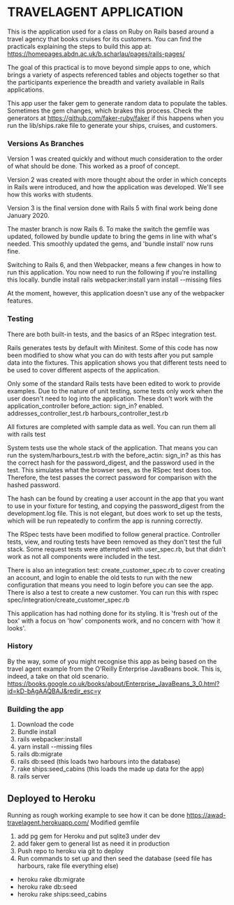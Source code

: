 # TRAVELAGENT APPLICATION

This is the application used for a class on Ruby on Rails based around a travel agency that books cruises for its customers. You can find the practicals explaining the steps to build this app at: https://homepages.abdn.ac.uk/b.scharlau/pages/rails-pages/ 

The goal of this practical is to move beyond simple apps to one, which brings a variety of aspects referenced tables and objects together so that the participants experience the breadth and variety available in Rails applications.

This app user the faker gem to generate random data to populate the tables. Sometimes the gem changes, which brakes this process. Check the generators at https://github.com/faker-ruby/faker if this happens when you run the lib/ships.rake file to generate your ships, cruises, and customers.

### Versions As Branches

Version 1 was created quickly and without much consideration to the order of what should be done. This worked as a proof of concept.

Version 2 was created with more thought about the order in which concepts in Rails were introduced, and how the application was developed. We'll see how this works with students.

Version 3 is the final version done with Rails 5 with final work being done January 2020.

The master branch is now Rails 6. To make the switch the gemfile was updated, followed by bundle update to bring the gems in line with what's needed. This smoothly updated the gems, and 'bundle install' now runs fine.

Switching to Rails 6, and then Webpacker, means a few changes in how to run this application. You now need to run the following if you're installing this locally.
bundle install
rails webpacker:install
yarn install --missing files

At the moment, however, this application doesn't use any of the webpacker features.

### Testing
There are both built-in tests, and the basics of an RSpec integration test.

Rails generates tests by default with Minitest. Some of this code has now been modified to show what you can do with tests after you put sample data into the fixtures. This application shows you that different tests need to be used to cover different aspects of the application. 

Only some of the standard Rails tests have been edited to work to provide examples. Due to the nature of unit testing, some tests only work when the user doesn't need to log into the application.
These don't work with the application_controller before_action: sign_in? enabled. 
addresses_controller_test.rb
harbours_controller_test.rb

All fixtures are completed with sample data as well.
You can run them all with
rails test

System tests use the whole stack of the application. That means you can run the system/harbours_test.rb with the before_actin: sign_in? as this has the correct hash for the password_digest, and the password used in the test. This simulates what the browser sees, as the RSpec test does too. Therefore, the test passes the correct password for comparison with the hashed password. 

The hash can be found by creating a user account in the app that you want to use in your fixture for testing, and copying the password_digest from the development.log file. This is not elegant, but does work to set up the tests, which will be run repeatedly to confirm the app is running correctly.

The RSpec tests have been modified to follow general practice. Controller tests, view, and routing tests have been removed as they don't test the full stack. Some request tests were attempted with user_spec.rb, but that didn't work as not all components were included in the test. 

There is also an integration test: create_customer_spec.rb to cover creating an account, and login to enable the old tests to run with the new configuration that means you need to login before you can see the app. There is also a test to create a new customer. You can run this with
rspec spec/integration/create_customer_spec.rb

This application has had nothing done for its styling. It is 'fresh out of the box' with a focus on 'how' components work, and no concern with 'how it looks'.

### History
By the way, some of you might recognise this app as being based on the travel agent example from the O'Reilly Enterprise JavaBeans book. This is, indeed, a take on that old scenario. https://books.google.co.uk/books/about/Enterprise_JavaBeans_3_0.html?id=kD-bAgAAQBAJ&redir_esc=y 

### Building the app
1. Download the code
2. Bundle install
3. rails webpacker:install
4. yarn install --missing files
5. rails db:migrate
6. rails db:seed (this loads two harbours into the database)
7. rake ships:seed_cabins (this loads the made up data for the app)
8. rails server 

## Deployed to Heroku
Running as rough working example to see how it can be done
https://awad-travelagent.herokuapp.com/ 
Modified gemfile
1. add pg gem for Heroku and put sqlite3 under dev
2. add faker gem to general list as need it in production 
3. Push repo to heroku via git to deploy
4. Run commands to set up and then seed the database (seed file has harbours, rake file everything else)
* heroku rake db:migrate
* heroku rake db:seed
* heroku rake ships:seed_cabins


